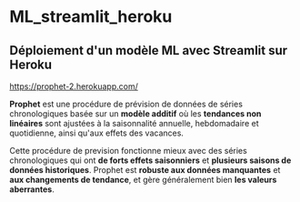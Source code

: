 # ML_streamlit_heroku

## Déploiement d'un modèle ML avec Streamlit sur Heroku

https://prophet-2.herokuapp.com/

**Prophet** est une procédure de prévision de données de séries chronologiques basée sur un **modèle additif** où les **tendances non linéaires** sont ajustées à la saisonnalité annuelle, hebdomadaire et quotidienne, ainsi qu'aux effets des vacances. 


Cette procédure de prevision fonctionne mieux avec des séries chronologiques qui ont **de forts effets saisonniers** et **plusieurs saisons de données historiques**. Prophet est **robuste aux données manquantes** et **aux changements de tendance**, et gère généralement bien **les valeurs aberrantes**.

